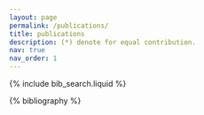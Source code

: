 ```yaml
---
layout: page
permalink: /publications/
title: publications
description: (*) denote for equal contribution.
nav: true
nav_order: 1
---
```


<!-- _pages/publications.md -->

<!-- Bibsearch Feature -->

{% include bib_search.liquid %}

<div class="publications">

{% bibliography %}

</div>
